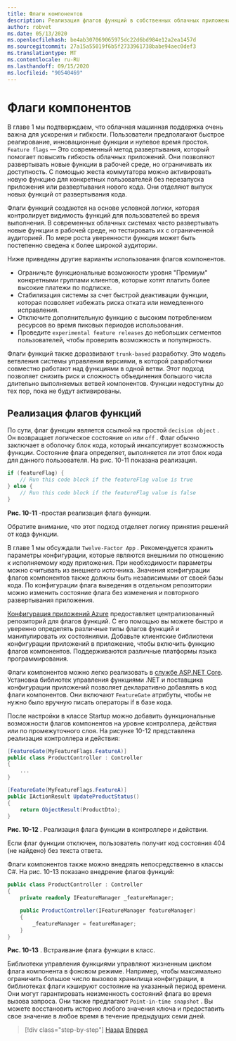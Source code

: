 ```yaml
---
title: Флаги компонентов
description: Реализация флагов функций в собственных облачных приложениях с использованием конфигурации приложения Azure
author: robvet
ms.date: 05/13/2020
ms.openlocfilehash: be4ab307069065975dc22d6bd984e12a2ea1457d
ms.sourcegitcommit: 27a15a55019f6b5f2733961738babe94aec0def3
ms.translationtype: MT
ms.contentlocale: ru-RU
ms.lasthandoff: 09/15/2020
ms.locfileid: "90540469"
---
```

# <a name="feature-flags"></a>Флаги компонентов

В главе 1 мы подтверждаем, что облачная машинная поддержка очень важна для ускорения и гибкости. Пользователи предполагают быстрое реагирование, инновационные функции и нулевое время простоя. `Feature flags` — Это современный метод развертывания, который помогает повысить гибкость облачных приложений. Они позволяют развертывать новые функции в рабочей среде, но ограничивать их доступность. С помощью жеста коммутатора можно активировать новую функцию для конкретных пользователей без перезапуска приложения или развертывания нового кода. Они отделяют выпуск новых функций от развертывания кода.

Флаги функций создаются на основе условной логики, которая контролирует видимость функций для пользователей во время выполнения. В современных облачных системах часто развертывать новые функции в рабочей среде, но тестировать их с ограниченной аудиторией. По мере роста уверенности функция может быть постепенно сведена к более широкой аудитории.

Ниже приведены другие варианты использования флагов компонентов.

- Ограничьте функциональные возможности уровня "Премиум" конкретными группами клиентов, которые хотят платить более высокие платежи по подписке.
- Стабилизация системы за счет быстрой деактивации функции, которая позволяет избежать риска отката или немедленного исправления.
- Отключите дополнительную функцию с высоким потреблением ресурсов во время пиковых периодов использования.
- Проведите `experimental feature releases` до небольших сегментов пользователей, чтобы проверить возможность и популярность.

Флаги функций также доразвивают `trunk-based` разработку. Это модель ветвления системы управления версиями, в которой разработчики совместно работают над функциями в одной ветви. Этот подход позволяет снизить риск и сложность объединения большого числа длительно выполняемых ветвей компонентов. Функции недоступны до тех пор, пока не будут активированы.

## <a name="implementing-feature-flags"></a>Реализация флагов функций

По сути, флаг функции является ссылкой на простой `decision object` . Он возвращает логическое состояние `on` или `off` . Флаг обычно заключает в оболочку блок кода, который инкапсулирует возможность функции. Состояние флага определяет, выполняется ли этот блок кода для данного пользователя. На рис. 10-11 показана реализация.

```csharp
if (featureFlag) {
    // Run this code block if the featureFlag value is true
} else {
    // Run this code block if the featureFlag value is false
}
```

**Рис. 10-11** -простая реализация флага функции.

Обратите внимание, что этот подход отделяет логику принятия решений от кода функции.

В главе 1 мы обсуждали `Twelve-Factor App` . Рекомендуется хранить параметры конфигурации, которые являются внешними по отношению к исполняемому коду приложения. При необходимости параметры можно считывать из внешнего источника. Значения конфигурации флагов компонентов также должны быть независимыми от своей базы кода. По конфигурации флага выведения в отдельном репозитории можно изменить состояние флага без изменения и повторного развертывания приложения.

[Конфигурация приложений Azure](https://docs.microsoft.com/azure/azure-app-configuration/overview) предоставляет централизованный репозиторий для флагов функций. С его помощью вы можете быстро и уверенно определять различные типы флагов функций и манипулировать их состояниями. Добавьте клиентские библиотеки конфигурации приложений в приложение, чтобы включить функцию флагов компонентов. Поддерживаются различные платформы языка программирования.

Флаги компонентов можно легко реализовать в [службе ASP.NET Core](https://docs.microsoft.com/azure/azure-app-configuration/use-feature-flags-dotnet-core). Установка библиотек управления функциями .NET и поставщика конфигурации приложений позволяет декларативно добавлять в код флаги компонентов. Они включают `FeatureGate` атрибуты, чтобы не нужно было вручную писать операторы if в базе кода.

После настройки в классе Startup можно добавить функциональные возможности флагов компонентов на уровне контроллера, действия или по промежуточного слоя. На рисунке 10-12 представлена реализация контроллера и действия:

```csharp
[FeatureGate(MyFeatureFlags.FeatureA)]
public class ProductController : Controller
{
    ...
}
```

```csharp
[FeatureGate(MyFeatureFlags.FeatureA)]
public IActionResult UpdateProductStatus()
{
    return ObjectResult(ProductDto);
}
```

**Рис. 10-12** . Реализация флага функции в контроллере и действии.

Если флаг функции отключен, пользователь получит код состояния 404 (не найдено) без текста ответа.

Флаги компонентов также можно внедрять непосредственно в классы C#. На рис. 10-13 показано внедрение флагов функций:

```csharp
public class ProductController : Controller
{
    private readonly IFeatureManager _featureManager;

    public ProductController(IFeatureManager featureManager)
    {
        _featureManager = featureManager;
    }
}
```

**Рис. 10-13** . Встраивание флага функции в класс.

Библиотеки управления функциями управляют жизненным циклом флага компонента в фоновом режиме. Например, чтобы максимально ограничить большое число вызовов хранилища конфигурации, в библиотеках флаги кэшируют состояние на указанный период времени. Они могут гарантировать неизменность состояний флага во время вызова запроса. Они также предлагают `Point-in-time snapshot` . Вы можете восстановить историю любого значения ключа и предоставить свое значение в любое время в течение предыдущих семи дней.

>[!div class="step-by-step"]
>[Назад](devops.md)
>[Вперед](infrastructure-as-code.md)
